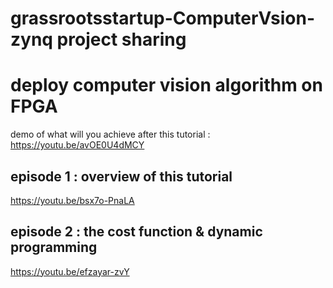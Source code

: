 # grassrootsstartup-ComputerVsion-zynq project sharing
# deploy computer vision algorithm on FPGA

demo of what will you achieve after this tutorial : 
https://youtu.be/avOE0U4dMCY

## episode 1 : overview of this tutorial 
https://youtu.be/bsx7o-PnaLA

## episode 2 : the cost function & dynamic programming    
https://youtu.be/efzayar-zvY
